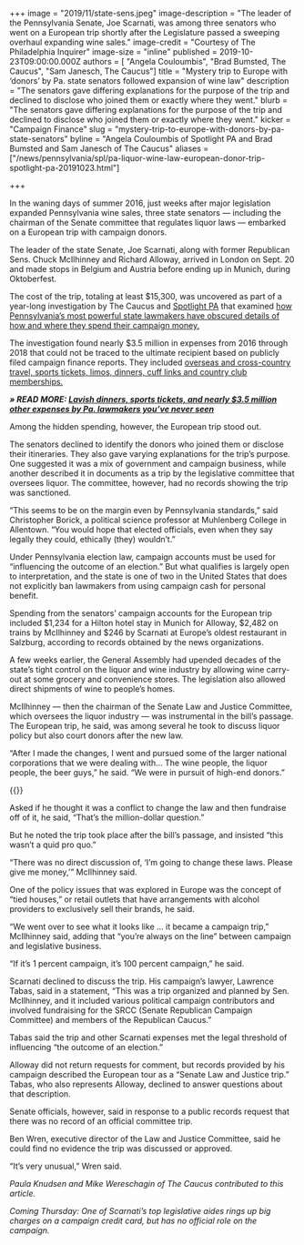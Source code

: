 +++
image = "2019/11/state-sens.jpeg"
image-description = "The leader of the Pennsylvania Senate, Joe Scarnati, was among three senators who went on a European trip shortly after the Legislature passed a sweeping overhaul expanding wine sales."
image-credit = "Courtesy of The Philadelphia Inquirer"
image-size = "inline"
published = 2019-10-23T09:00:00.000Z
authors = [
"Angela Couloumbis",
"Brad Bumsted, The Caucus",
"Sam Janesch, The Caucus"]
title = "Mystery trip to Europe with ‘donors’ by Pa. state senators followed expansion of wine law"
description = "The senators gave differing explanations for the purpose of the trip and declined to disclose who joined them or exactly where they went."
blurb = "The senators gave differing explanations for the purpose of the trip and declined to disclose who joined them or exactly where they went."
kicker = "Campaign Finance"
slug = "mystery-trip-to-europe-with-donors-by-pa-state-senators"
byline = "Angela Couloumbis of Spotlight PA and Brad Bumsted and Sam Janesch of The Caucus"
aliases = ["/news/pennsylvania/spl/pa-liquor-wine-law-european-donor-trip-spotlight-pa-20191023.html"]

+++

<script defer>
(function() {
  var l = function() {
    new pym.Parent('container-vis-map-tile-usa-campaign-finance1', 'https://interactives.data.spotlightpa.org/2019/vis-map-tile-usa-campaign-finance1/', {});
    new pym.Parent('310290d7-98f6-45bd-85fa-fbc41c167e3e', 'https://lawmaker-finder.data.spotlightpa.org/', {});

  };
  var h = document.getElementsByTagName("head")[0];
  var s = document.createElement("script");
  s.type = "text/javascript";
  s.src = "https://pym.nprapps.org/pym.v1.min.js";
  s.onload = l;
  h.appendChild(s);
})();
</script>

In the waning days of summer 2016, just weeks after major legislation expanded Pennsylvania wine sales, three state senators — including the chairman of the Senate committee that regulates liquor laws — embarked on a European trip with campaign donors.

The leader of the state Senate, Joe Scarnati, along with former Republican Sens. Chuck McIlhinney and Richard Alloway, arrived in London on Sept. 20 and made stops in Belgium and Austria before ending up in Munich, during Oktoberfest.

The cost of the trip, totaling at least $15,300, was uncovered as part of a year-long investigation by The Caucus and [Spotlight PA](https://www.spotlightpa.org/) that examined [how Pennsylvania’s most powerful state lawmakers have obscured details of how and where they spend their campaign money.](https://www.spotlightpa.org/news/2019/10/lavish-dinners-sports-tickets-and-nearly-3.5-million-other-expenses-by-pa.-lawmakers-youve-never-seen/)

The investigation found nearly $3.5 million in expenses from 2016 through 2018 that could not be traced to the ultimate recipient based on publicly filed campaign finance reports. They included [overseas and cross-country travel, sports tickets, limos, dinners, cuff links and country club memberships.](https://www.spotlightpa.org/news/2019/10/lavish-dinners-sports-tickets-and-nearly-3.5-million-other-expenses-by-pa.-lawmakers-youve-never-seen/)

<strong><em>» READ MORE: </em></strong><a href="https://www.spotlightpa.org/news/2019/10/lavish-dinners-sports-tickets-and-nearly-3.5-million-other-expenses-by-pa.-lawmakers-youve-never-seen/"><strong><em>Lavish dinners, sports tickets, and nearly $3.5 million other expenses by Pa. lawmakers you’ve never seen</em></strong></a>

Among the hidden spending, however, the European trip stood out.

The senators declined to identify the donors who joined them or disclose their itineraries. They also gave varying explanations for the trip’s purpose. One suggested it was a mix of government and campaign business, while another described it in documents as a trip by the legislative committee that oversees liquor. The committee, however, had no records showing the trip was sanctioned.

“This seems to be on the margin even by Pennsylvania standards,” said Christopher Borick, a political science professor at Muhlenberg College in Allentown. “You would hope that elected officials, even when they say legally they could, ethically (they) wouldn’t.”

Under Pennsylvania election law, campaign accounts must be used for “influencing the outcome of an election.” But what qualifies is largely open to interpretation, and the state is one of two in the United States that does not explicitly ban lawmakers from using campaign cash for personal benefit.

<div id="container-vis-map-tile-usa-campaign-finance1"></div>

Spending from the senators’ campaign accounts for the European trip included $1,234 for a Hilton hotel stay in Munich for Alloway, $2,482 on trains by McIlhinney and $246 by Scarnati at Europe’s oldest restaurant in Salzburg, according to records obtained by the news organizations.

A few weeks earlier, the General Assembly had upended decades of the state’s tight control on the liquor and wine industry by allowing wine carry-out at some grocery and convenience stores. The legislation also allowed direct shipments of wine to people’s homes.

McIlhinney — then the chairman of the Senate Law and Justice Committee, which oversees the liquor industry — was instrumental in the bill’s passage. The European trip, he said, was among several he took to discuss liquor policy but also court donors after the new law.

“After I made the changes, I went and pursued some of the larger national corporations that we were dealing with… The wine people, the liquor people, the beer guys,” he said. “We were in pursuit of high-end donors.”

{{<newsletter-inline>}}

Asked if he thought it was a conflict to change the law and then fundraise off of it, he said, “That’s the million-dollar question.”

But he noted the trip took place after the bill’s passage, and insisted “this wasn’t a quid pro quo.”

“There was no direct discussion of, ‘I’m going to change these laws. Please give me money,’” McIlhinney said.

One of the policy issues that was explored in Europe was the concept of “tied houses,” or retail outlets that have arrangements with alcohol providers to exclusively sell their brands, he said.

“We went over to see what it looks like … it became a campaign trip,” McIlhinney said, adding that “you’re always on the line” between campaign and legislative business.

“If it’s 1 percent campaign, it’s 100 percent campaign,” he said.

Scarnati declined to discuss the trip. His campaign’s lawyer, Lawrence Tabas, said in a statement, “This was a trip organized and planned by Sen. McIlhinney, and it included various political campaign contributors and involved fundraising for the SRCC (Senate Republican Campaign Committee) and members of the Republican Caucus.”

Tabas said the trip and other Scarnati expenses met the legal threshold of influencing “the outcome of an election.”

Alloway did not return requests for comment, but records provided by his campaign described the European tour as a “Senate Law and Justice trip.” Tabas, who also represents Alloway, declined to answer questions about that description.

Senate officials, however, said in response to a public records request that there was no record of an official committee trip.

Ben Wren, executive director of the Law and Justice Committee, said he could find no evidence the trip was discussed or approved.

“It’s very unusual,” Wren said.

<div id="310290d7-98f6-45bd-85fa-fbc41c167e3e"></div>

_Paula Knudsen and Mike Wereschagin of The Caucus contributed to this article._

_Coming Thursday: One of Scarnati’s top legislative aides rings up big charges on a campaign credit card, but has no official role on the campaign._
